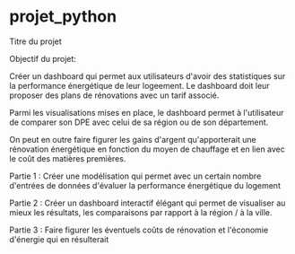 # projet_python
Titre du projet

Objectif du projet: 

Créer un dashboard qui permet aux utilisateurs d'avoir des statistiques sur la performance énergétique de leur logeement. Le dashboard doit leur proposer des plans de rénovations avec un tarif associé. 

Parmi les visualisations mises en place, le dashboard permet à l'utilisateur de comparer son DPE avec celui de sa région ou de son département. 

On peut en outre faire figurer les gains d'argent qu'apporterait une rénovation énergétique en fonction du moyen de chauffage et en lien avec le coût des matières premières.

Partie 1 : Créer une modélisation qui permet avec un certain nombre d'entrées de données d'évaluer la performance énergétique du logement

Partie 2 : Créer un dashboard interactif élégant qui permet de visualiser au mieux les résultats, les comparaisons par rapport à la région / à la ville.

Partie 3 : Faire figurer les éventuels coûts de rénovation et l'économie d'énergie qui en résulterait